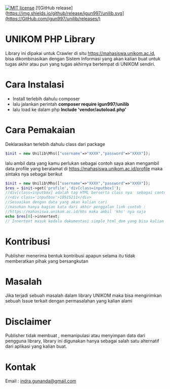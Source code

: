 [![MIT license](https://img.shields.io/badge/License-MIT-blue.svg)](https://lbesson.mit-license.org/)
[![GitHub release](https://img.shields.io/github/release/igun997/unilib.svg](https://GitHub.com/igun997/unilib/releases/)


# UNIKOM PHP Library
Library ini dipakai untuk Crawler di situ https://mahasiswa.unikom.ac.id, bisa dikombinasikan dengan Sistem Informasi yang akan kalian buat untuk tugas akhir atau pun yang tugas akhirnya bertempat di UNIKOM sendiri.

# Cara Instalasi
* Install terlebih dahulu composer
* lalu jalankan perintah **composer require igun997/unilib**
* lalu load ke dalam php **lnclude 'vendor/autoload.php'**
# Cara Pemakaian
Deklarasikan terlebih dahulu class dari package
```php
$init = new Unilib\Mhs(["username"=>"XXXX","password"=>"XXXX"]);
```
lalu ambil data yang kamu perlukan sebagai contoh saya akan mengambil data profile yang beralamat di https://mahasiswa.unikom.ac.id/profile maka sintaks nya sebagai berikut
```php
$init = new Unilib\Mhs(["username"=>"XXXX","password"=>"XXXX"]);
$res = $init->get('profile','div[class=inputbox]');
//div[class=inputbox] adalah tag HTML berserta class nya  sebagai contoh :
//<div class='inputbox'>10515211</div>
//Sesuaikan dengan data yang akan kalian cari
//masukan hanya bagian kata dari akhir penggalan link contoh :
//https://mahasiswa.unikom.ac.id/khs maka ambil 'khs' nya saja
echo $res[0]->innertext;
// Innertext masuk kedala dokumentasi simple_html_dom yang bisa kalian lihat di http://simplehtmldom.sourceforge.net/manual.htm

```

# Kontribusi
Publisher menerima bentuk kontribusi apapun selama itu tidak memberatkan pihak yang bersangkutan

# Masalah
Jika terjadi sebuah masalah dalam library UNIKOM maka bisa mengirimkan sebuah Issue terkait dengan permasalahan yang kalian alami

# Disclaimer
Publisher tidak membuat , memanipulasi atau menyimpan data dari pengguna library, library ini digunakan hanya sebagai salah satu alternatif dari aplikasi yang kalian buat.

# Kontak
Email : indra.gunanda@gmail.com
